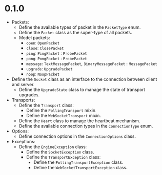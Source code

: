 # 0.1.0

- Packets:
  - Define the available types of packet in the `PacketType` enum.
  - Define the `Packet` class as the super-type of all packets.
  - Model packets:
    - `open`: `OpenPacket`
    - `close`: `ClosePacket`
    - `ping`: `PingPacket` : `ProbePacket`
    - `pong`: `PongPacket` : `ProbePacket`
    - `message`: `TextMessagePacket`, `BinaryMessagePacket` : `MessagePacket`
    - `upgrade`: `UpgradePacket`
    - `noop`: `NoopPacket`
- Define the `Socket` class as an interface to the connection between client and
  server.
  - Define the `UpgradeState` class to manage the state of transport upgrades.
- Transports:
  - Define the `Transport` class:
    - Define the `PollingTransport` mixin.
    - Define the `WebSocketTransport` mixin.
  - Define the `Heart` class to manage the heartbeat mechanism.
  - Define the available connection types in the `ConnectionType` enum.
- Options:
  - Define connection options in the `ConnectionOptions` class.
- Exceptions:
  - Define the `EngineException` class:
    - Define the `SocketException` class.
    - Define the `TransportException` class:
      - Define the `PollingTransportException` class.
      - Define the `WebSocketTransportException` class.
